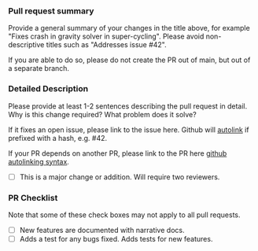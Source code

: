 <!--
Thank you so much for your PR! To help us review, fill out the form to the best of your ability.  Please make use of the development guide at https://enzo-e.readthedocs.io/en/main/devel/index.html

(For context, all of this text enclosed by these fancy brackets are comments that won't be rendered by GitHub)
-->


### Pull request summary

Provide a general summary of your changes in the title above, for example "Fixes crash in gravity solver in super-cycling".  Please avoid non-descriptive titles such as "Addresses issue #42".

If you are able to do so, please do not create the PR out of main, but out of a separate branch.

### Detailed Description

Please provide at least 1-2 sentences describing the pull request in detail.  Why is this change required?  What problem does it solve?

If it fixes an open issue, please link to the issue here.  Github will [autolink](https://docs.github.com/en/get-started/writing-on-github/working-with-advanced-formatting/autolinked-references-and-urls) if prefixed with a hash, e.g. #42.

If your PR depends on another PR, please link to the PR here [github autolinking syntax](https://docs.github.com/en/get-started/writing-on-github/working-with-advanced-formatting/autolinked-references-and-urls).

<!--
If you expect that this PR is a major change that will require two reviewers, please replace the `[ ]` text on the following line with `[x]`
-->

- [ ] This is a major change or addition.  Will require two reviewers.

### PR Checklist

Note that some of these check boxes may not apply to all pull requests.

- [ ] New features are documented with narrative docs.
- [ ] Adds a test for any bugs fixed. Adds tests for new features.

<!--
**Thank you!**

We understand that PRs can sometimes be overwhelming, especially as the reviews start coming in.  Please let us know if the reviews are unclear or the recommended next step seems overly demanding, or if you would like help in addressing a reviewer's comments.  Lastly, please ping us if you've been waiting too long to hear back on your PR.
-->

